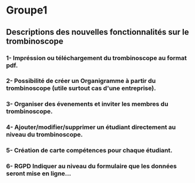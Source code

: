 # Groupe1
## Descriptions des nouvelles fonctionnalités sur le trombinoscope

### 1- Impréssion ou téléchargement du trombinoscope au format pdf.
### 2- Possibilité de créer un Organigramme à partir du trombinoscope (utile surtout cas d'une entreprise).
### 3- Organiser des évenements et inviter les membres du trombinoscope.
### 4- Ajouter/modifier/supprimer un étudiant directement au niveau du trombinoscope.
### 5- Création de carte compétences pour chaque étudiant.
### 6- RGPD Indiquer au niveau du formulaire que les données seront mise en ligne...
